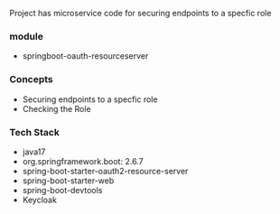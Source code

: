 Project has microservice code for securing endpoints to a specfic role

### module
- springboot-oauth-resourceserver

### Concepts
- Securing endpoints to a specfic role
- Checking the Role  

### Tech Stack
- java17
- org.springframework.boot: 2.6.7
- spring-boot-starter-oauth2-resource-server
- spring-boot-starter-web
- spring-boot-devtools
- Keycloak
